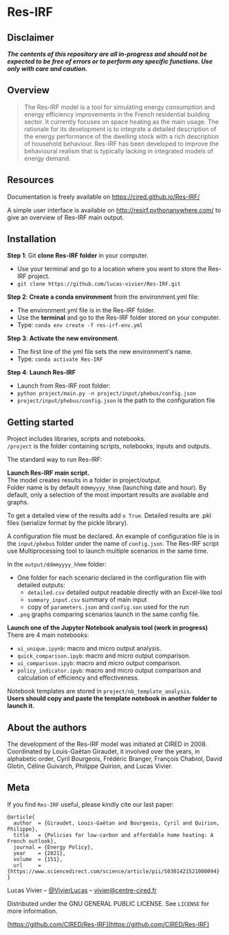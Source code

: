 # Res-IRF
## Disclaimer

**_The contents of this repository are all in-progress and should not be expected to be free of errors or to perform any
specific functions. Use only with care and caution._**

## Overview

> The Res-IRF model is a tool for simulating energy consumption and energy efficiency improvements in the French residential building sector. It currently focuses on space heating as the main usage. The rationale for its development is to integrate a detailed description of the energy performance of the dwelling stock with a rich description of household behaviour. Res-IRF has been developed to improve the behavioural realism that is typically lacking in integrated models of energy demand.

## Resources

Documentation is freely available on https://cired.github.io/Res-IRF/

A simple user interface is available on http://resirf.pythonanywhere.com/ to give an overview of Res-IRF main output.

## Installation

**Step 1**: Git **clone Res-IRF folder** in your computer.
   - Use your terminal and go to a location where you want to store the Res-IRF project.
   - `git clone https://github.com/lucas-vivier/Res-IRF.git`

**Step 2**: **Create a conda environment** from the environment.yml file:
   - The environment.yml file is in the Res-IRF folder.
   - Use the **terminal** and go to the Res-IRF folder stored on your computer.
   - Type: `conda env create -f res-irf-env.yml`

**Step 3**: **Activate the new environment**.
   - The first line of the yml file sets the new environment's name.
   - Type: `conda activate Res-IRF`

**Step 4**: **Launch Res-IRF**
   - Launch from Res-IRF root folder:
   - `python project/main.py -n project/input/phebus/config.json`
   - `project/input/phebus/config.json` is the path to the configuration file
   
## Getting started

Project includes libraries, scripts and notebooks.  
`/project` is the folder containing scripts, notebooks, inputs and outputs.  

The standard way to run Res-IRF:  

**Launch Res-IRF main script.**  
The model creates results in a folder in project/output.  
Folder name is by default `ddmmyyyy_hhmm` (launching date and hour).
By default, only a  selection of the most important results are available and graphs.

To get a detailed view of the results add `o True`. Detailed results are .pkl files (serialize format by the pickle
library).

A configuration file must be declared.
An example of configuration file is in the `input/phebus` folder under the name of `config.json`.
The Res-IRF script use Multiprocessing tool to launch multiple scenarios in the same time. 

In the `output/ddmmyyyy_hhmm` folder:
- One folder for each scenario declared in the configuration file with detailed outputs:
    - `detailed.csv` detailed output readable directly with an Excel-like tool
    - `summary_input.csv` summary of main input
    - copy of `parameters.json` and `config.son` used for the run
- `.png` graphs comparing scenarios launch in the same config file.

**Launch one of the Jupyter Notebook analysis tool (work in progress)**  
There are 4 main notebooks:
- `ui_unique.ipynb`: macro and micro output analysis.
- `quick_comparison.ipyb`: macro and micro output comparison.
- `ui_comparison.ipyb`: macro and micro output comparison.
- `policy_indicator.ipyb`: macro and micro output comparison and calculation of efficiency and effectiveness. 

Notebook templates are stored in `project/nb_template_analysis`.  
**Users should copy and paste the template notebook in another folder to launch it.**

## About the authors

The development of the Res-IRF model was initiated at CIRED in 2008. Coordinated by Louis-Gaëtan Giraudet, it involved
over the years, in alphabetic order, Cyril Bourgeois, Frédéric Branger, François Chabrol, David Glotin, Céline Guivarch,
Philippe Quirion, and Lucas Vivier.

## Meta

If you find `Res-IRF` useful, please kindly cite our last paper:
```
@article{
  author  = {Giraudet, Louis-Gaëtan and Bourgeois, Cyril and Quirion, Philippe},
  title   = {Policies for low-carbon and affordable home heating: A French outlook},
  journal = {Energy Policy},
  year    = {2021},
  volume  = {151},
  url     = {https://www.sciencedirect.com/science/article/pii/S0301421521000094}
}
```


Lucas Vivier – [@VivierLucas](https://twitter.com/VivierLucas) – vivier@centre-cired.fr

Distributed under the GNU GENERAL PUBLIC LICENSE. See ``LICENSE`` for more information.

[https://github.com/CIRED/Res-IRF](https://github.com/CIRED/Res-IRF)